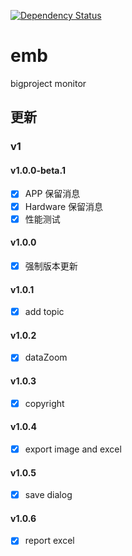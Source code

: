 [![Dependency Status][david-image]][david-url]

# emb
bigproject monitor

## 更新
### v1

#### v1.0.0-beta.1
- [x] APP 保留消息
- [x] Hardware 保留消息
- [x] 性能测试

#### v1.0.0
- [x] 强制版本更新

#### v1.0.1
- [x] add topic

#### v1.0.2
- [x] dataZoom

#### v1.0.3
- [x] copyright

#### v1.0.4
- [x] export image and excel

#### v1.0.5
- [x] save dialog

#### v1.0.6
- [x] report excel

[david-image]: http://img.shields.io/david/joehecn/emb.svg?style=flat-square
[david-url]: https://david-dm.org/joehecn/emb
